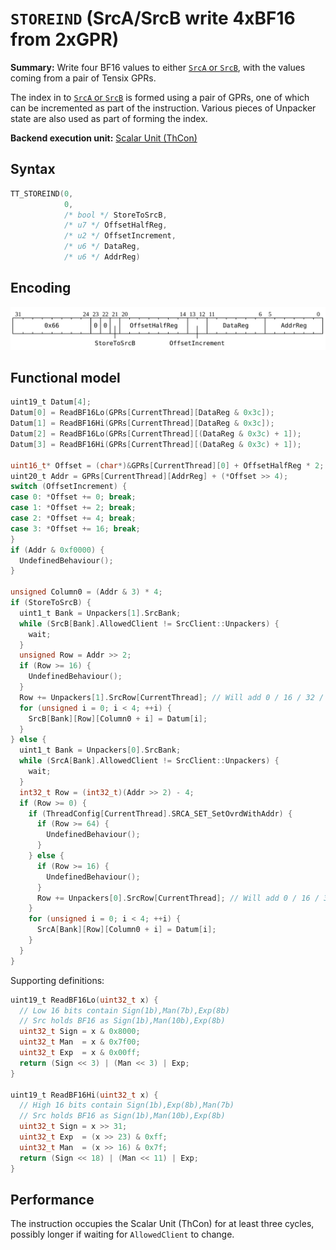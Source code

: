 # `STOREIND` (SrcA/SrcB write 4xBF16 from 2xGPR)

**Summary:** Write four BF16 values to either [`SrcA` or `SrcB`](SrcASrcB.md), with the values coming from a pair of Tensix GPRs.

The index in to [`SrcA` or `SrcB`](SrcASrcB.md) is formed using a pair of GPRs, one of which can be incremented as part of the instruction. Various pieces of Unpacker state are also used as part of forming the index.

**Backend execution unit:** [Scalar Unit (ThCon)](ScalarUnit.md)

## Syntax

```c
TT_STOREIND(0,
            0,
            /* bool */ StoreToSrcB,
            /* u7 */ OffsetHalfReg,
            /* u2 */ OffsetIncrement,
            /* u6 */ DataReg,
            /* u6 */ AddrReg)
```

## Encoding

![](../../../Diagrams/Out/Bits32_STOREIND_Src.svg)

## Functional model

```c
uint19_t Datum[4];
Datum[0] = ReadBF16Lo(GPRs[CurrentThread][DataReg & 0x3c]);
Datum[1] = ReadBF16Hi(GPRs[CurrentThread][DataReg & 0x3c]);
Datum[2] = ReadBF16Lo(GPRs[CurrentThread][(DataReg & 0x3c) + 1]);
Datum[3] = ReadBF16Hi(GPRs[CurrentThread][(DataReg & 0x3c) + 1]);

uint16_t* Offset = (char*)&GPRs[CurrentThread][0] + OffsetHalfReg * 2;
uint20_t Addr = GPRs[CurrentThread][AddrReg] + (*Offset >> 4);
switch (OffsetIncrement) {
case 0: *Offset += 0; break;
case 1: *Offset += 2; break;
case 2: *Offset += 4; break;
case 3: *Offset += 16; break;
}
if (Addr & 0xf0000) {
  UndefinedBehaviour();
}

unsigned Column0 = (Addr & 3) * 4;
if (StoreToSrcB) {
  uint1_t Bank = Unpackers[1].SrcBank;
  while (SrcB[Bank].AllowedClient != SrcClient::Unpackers) {
    wait;
  }
  unsigned Row = Addr >> 2;
  if (Row >= 16) {
    UndefinedBehaviour();
  }
  Row += Unpackers[1].SrcRow[CurrentThread]; // Will add 0 / 16 / 32 / 48.
  for (unsigned i = 0; i < 4; ++i) {
    SrcB[Bank][Row][Column0 + i] = Datum[i];
  }
} else {
  uint1_t Bank = Unpackers[0].SrcBank;
  while (SrcA[Bank].AllowedClient != SrcClient::Unpackers) {
    wait;
  }
  int32_t Row = (int32_t)(Addr >> 2) - 4;
  if (Row >= 0) {
    if (ThreadConfig[CurrentThread].SRCA_SET_SetOvrdWithAddr) {
      if (Row >= 64) {
        UndefinedBehaviour();
      }
    } else {
      if (Row >= 16) {
        UndefinedBehaviour();
      }
      Row += Unpackers[0].SrcRow[CurrentThread]; // Will add 0 / 16 / 32 / 48.
    }
    for (unsigned i = 0; i < 4; ++i) {
      SrcA[Bank][Row][Column0 + i] = Datum[i];
    }
  }
}
```

Supporting definitions:
```c
uint19_t ReadBF16Lo(uint32_t x) {
  // Low 16 bits contain Sign(1b),Man(7b),Exp(8b)
  // Src holds BF16 as Sign(1b),Man(10b),Exp(8b)
  uint32_t Sign = x & 0x8000;
  uint32_t Man  = x & 0x7f00;
  uint32_t Exp  = x & 0x00ff;
  return (Sign << 3) | (Man << 3) | Exp;
}

uint19_t ReadBF16Hi(uint32_t x) {
  // High 16 bits contain Sign(1b),Exp(8b),Man(7b)
  // Src holds BF16 as Sign(1b),Man(10b),Exp(8b)
  uint32_t Sign = x >> 31;
  uint32_t Exp  = (x >> 23) & 0xff;
  uint32_t Man  = (x >> 16) & 0x7f;
  return (Sign << 18) | (Man << 11) | Exp;
}
```

## Performance

The instruction occupies the Scalar Unit (ThCon) for at least three cycles, possibly longer if waiting for `AllowedClient` to change.
